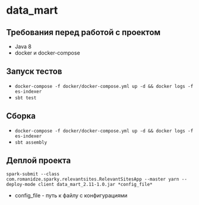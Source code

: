 # data_mart

## Требования перед работой с проектом

- Java 8 
- docker и docker-compose

## Запуск тестов

- ```docker-compose -f docker/docker-compose.yml up -d && docker logs -f es-indexer```
- ```sbt test```

## Сборка

- ```docker-compose -f docker/docker-compose.yml up -d && docker logs -f es-indexer```
- ```sbt assembly```

## Деплой проекта

```
spark-submit --class com.romanidze.sparky.relevantsites.RelevantSitesApp --master yarn --deploy-mode client data_mart_2.11-1.0.jar *config_file*
```

- config_file - путь к файлу с конфигурациями